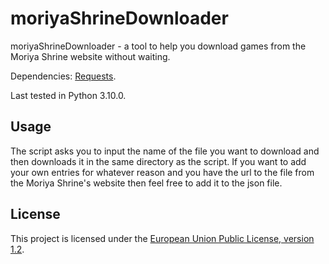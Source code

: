 # moriyaShrineDownloader
moriyaShrineDownloader - a tool to help you download games from the Moriya Shrine website without waiting.

Dependencies: [Requests](https://docs.python-requests.org/en/latest/).

Last tested in Python 3.10.0.
## Usage
The script asks you to input the name of the file you want to download and then downloads it in the same directory as the script. If you want to add your own entries for whatever reason and you have the url to the file from the Moriya Shrine's website then feel free to add it to the json file.
## License 
This project is licensed under the [European Union Public License, version 1.2](https://joinup.ec.europa.eu/collection/eupl/eupl-text-eupl-12).
